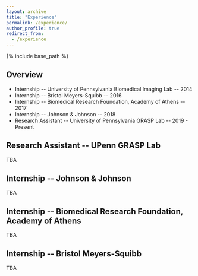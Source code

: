 ```yaml
---
layout: archive
title: "Experience"
permalink: /experience/
author_profile: true
redirect_from:
  - /experience
---
```


{% include base_path %}

Overview
------
* Internship -- University of Pennsylvania Biomedical Imaging Lab -- 2014
* Internship -- Bristol Meyers-Squibb -- 2016
* Internship -- Biomedical Research Foundation, Academy of Athens -- 2017
* Internship -- Johnson & Johnson -- 2018
* Research Assistant -- University of Pennsylvania GRASP Lab -- 2019 - Present


Research Assistant -- UPenn GRASP Lab
------
TBA

Internship -- Johnson & Johnson
------
TBA

Internship -- Biomedical Research Foundation, Academy of Athens
------
TBA

Internship -- Bristol Meyers-Squibb
------
TBA